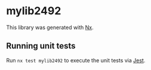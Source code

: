 # mylib2492

This library was generated with [Nx](https://nx.dev).

## Running unit tests

Run `nx test mylib2492` to execute the unit tests via [Jest](https://jestjs.io).
